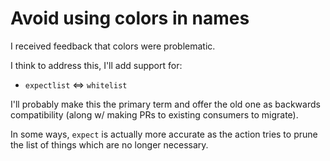 # Avoid using colors in names

I received feedback that colors were problematic.

I think to address this, I'll add support for:

* `expectlist` <=> `whitelist`

I'll probably make this the primary term and offer the old one as backwards compatibility (along w/ making PRs to existing consumers to migrate).

In some ways, `expect` is actually more accurate as the action tries to prune the list of things which are no longer necessary.